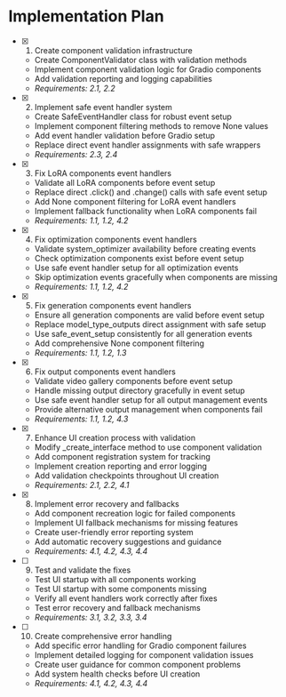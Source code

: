 # Implementation Plan

- [x] 1. Create component validation infrastructure

  - Create ComponentValidator class with validation methods
  - Implement component validation logic for Gradio components
  - Add validation reporting and logging capabilities
  - _Requirements: 2.1, 2.2_

- [x] 2. Implement safe event handler system

  - Create SafeEventHandler class for robust event setup
  - Implement component filtering methods to remove None values
  - Add event handler validation before Gradio setup
  - Replace direct event handler assignments with safe wrappers
  - _Requirements: 2.3, 2.4_

- [x] 3. Fix LoRA components event handlers

  - Validate all LoRA components before event setup
  - Replace direct .click() and .change() calls with safe event setup
  - Add None component filtering for LoRA event handlers
  - Implement fallback functionality when LoRA components fail
  - _Requirements: 1.1, 1.2, 4.2_

- [x] 4. Fix optimization components event handlers

  - Validate system_optimizer availability before creating events
  - Check optimization components exist before event setup
  - Use safe event handler setup for all optimization events
  - Skip optimization events gracefully when components are missing
  - _Requirements: 1.1, 1.2, 4.2_

- [x] 5. Fix generation components event handlers

  - Ensure all generation components are valid before event setup
  - Replace model_type_outputs direct assignment with safe setup
  - Use safe_event_setup consistently for all generation events
  - Add comprehensive None component filtering
  - _Requirements: 1.1, 1.2, 1.3_

- [x] 6. Fix output components event handlers

  - Validate video gallery components before event setup
  - Handle missing output directory gracefully in event setup
  - Use safe event handler setup for all output management events
  - Provide alternative output management when components fail
  - _Requirements: 1.1, 1.2, 4.3_

- [x] 7. Enhance UI creation process with validation

  - Modify \_create_interface method to use component validation
  - Add component registration system for tracking
  - Implement creation reporting and error logging
  - Add validation checkpoints throughout UI creation
  - _Requirements: 2.1, 2.2, 4.1_

- [x] 8. Implement error recovery and fallbacks

  - Add component recreation logic for failed components
  - Implement UI fallback mechanisms for missing features
  - Create user-friendly error reporting system
  - Add automatic recovery suggestions and guidance
  - _Requirements: 4.1, 4.2, 4.3, 4.4_

- [ ] 9. Test and validate the fixes

  - Test UI startup with all components working
  - Test UI startup with some components missing
  - Verify all event handlers work correctly after fixes
  - Test error recovery and fallback mechanisms
  - _Requirements: 3.1, 3.2, 3.3, 3.4_

- [ ] 10. Create comprehensive error handling
  - Add specific error handling for Gradio component failures
  - Implement detailed logging for component validation issues
  - Create user guidance for common component problems
  - Add system health checks before UI creation
  - _Requirements: 4.1, 4.2, 4.3, 4.4_

